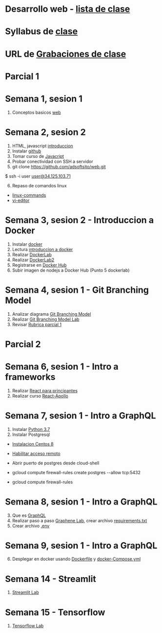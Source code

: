 # Desarrollo web - [lista de clase](https://docs.google.com/spreadsheets/d/1a-IdRl0W5aBwPswDPyhu34pP-aHin8vXIotPT0FS3Q8/edit?usp=sharing)
# Syllabus de [clase](https://drive.google.com/file/d/1npzaw6nczu4XUvEDBuWOmRyuEp2ypIEj/view?usp=sharing)
# URL de [Grabaciones de clase](https://drive.google.com/drive/folders/1guAVQomZD2eR66WZzdZf0oY0e5NgxTz2?usp=sharing)

# Parcial 1

# Semana 1, sesion 1
1. Conceptos basicos [web](https://docs.google.com/presentation/d/1EAzaEWwT7eZvFAe7EpurZYLg7v225mt8fZJko_K2A6k/edit?usp=sharing)

# Semana 2, sesion 2

1. HTML, javascript [introduccion](https://docs.google.com/presentation/d/12jIpzR_-DansrQG9FDWXJ7RQbqwDCTY2fYR7aofg0-I/edit?usp=sharing)
2. Instalar [github](https://git-scm.com/downloads)
3. Tomar curso de [Javacript](https://www.freecodecamp.org/learn/javascript-algorithms-and-data-structures/)
4. Probar conectividad con SSH a servidor
5. git clone https://github.com/adsoftsito/web.git

$  ssh -i user user@34.125.103.71

6. Repaso de comandos linux
-	[linux-commands](https://github.com/adsoftsito/web/blob/main/w1/linuxcommands.pdf)
-	[vi-editor](https://github.com/adsoftsito/web/blob/main/w1/vi-editor.pdf)


# Semana 3, sesion 2 - Introduccion a Docker
1. Instalar [docker](https://docs.docker.com/engine/install/centos/)
2. Lectura [introduccion a docker](https://github.com/adsoftsito/web/blob/main/w1/docker_intro.pdf)
3. Realizar [DockerLab](https://github.com/adsoftsito/web/blob/main/w1/dockerlab.pdf)
4. Realizar [DockerLab2](https://github.com/adsoftsito/web/blob/main/w2/dockerlab2.pdf)
5. Registrarse en [Docker Hub](https://hub.docker.com/)
6. Subir imagen de nodejs a Docker Hub (Punto 5 dockerlab)

# Semana 4, sesion 1 - Git Branching Model
1. Analizar diagrama [Git Branching Model](https://github.com/adsoftsito/web/blob/main/w3/gitBranchingModel.pdf)
2. Realizar [Git Branching Model Lab](https://github.com/adsoftsito/web/blob/main/w3/gitBranchingLab.pdf)
3. Revisar [Rubrica parcial 1](https://github.com/adsoftsito/web/blob/main/rubrica_parcial1)

# Parcial 2

# Semana 6, sesion 1 - Intro a frameworks 
1. Realizar [React para principantes](https://www.udemy.com/course/react-js-para-principiantes-desde-cero-curso-gratuito/) 
2. Realizar curso [React-Apollo](https://www.howtographql.com/react-apollo/1-getting-started/)


# Semana 7, sesion 1 - Intro a GraphQL
 
1. Instalar [Python 3.7](https://tecadmin.net/install-python-3-7-on-centos/)
2. Instalar Postgresql
 - [Instalacion Centos 8](https://www.digitalocean.com/community/tutorials/how-to-install-and-use-postgresql-on-centos-8)
 
 - [Habilitar acceso remoto](https://yallalabs.com/linux/how-to-enable-network-remote-access-to-postgresql-database-server/)
 
 - Abrir puerto de postgres desde cloud-shell
 
 - gcloud compute firewall-rules create postgres --allow tcp:5432
 - gcloud compute firewall-rules

# Semana 8, sesion 1 - Intro a GraphQL

3. Que es [GraphQL](https://www.howtographql.com/basics/0-introduction/)
4. Realizar paso a paso [Graphene Lab](https://www.howtographql.com/graphql-python/0-introduction/), crear archivo [requirements.txt](https://github.com/adsoftsito/adsoft_hackernews/blob/master/requirements.txt)
5. Crear archivo [.env](https://github.com/adsoftsito/adsoft_hackernews/blob/master/.env)

# Semana 9, sesion 1 - Intro a GraphQL

6. Desplegar en docker usando [Dockerfile](https://github.com/adsoftsito/graphql-api/blob/master/Dockerfile) y [docker-Compose.yml](https://github.com/adsoftsito/graphql-api/blob/master/docker-compose.yml)

# Semana 14 - Streamlit
1. [Streamlit Lab](https://docs.google.com/document/d/1Zt6gDc4vVZ5BHurwpfqia7jRqFjGGJ4g2Jf5iUlhQWk/edit?usp=sharing)

# Semana 15 - Tensorflow
1. [Tensorflow Lab](https://github.com/adsoftsito/apis/blob/master/w15/itesm_apis_semana15.pdf)


